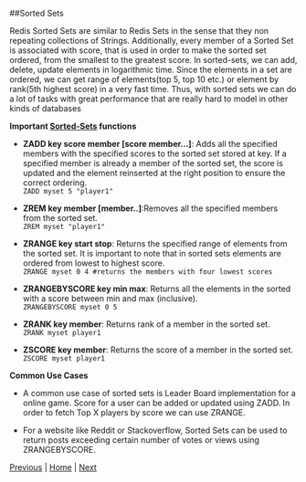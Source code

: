 ##Sorted Sets

Redis Sorted Sets are similar to Redis Sets in the sense that they non repeating collections of Strings. Additionally, every member of a Sorted Set is associated with score, that is used in order to make the sorted set ordered, from the smallest to the greatest score. In sorted-sets, we can add, delete, update elements in logarithmic time. Since the elements in a set are ordered, we can get range of elements(top 5, top 10 etc.) or element by rank(5th highest score) in a very fast time. Thus, with sorted sets we can do a lot of tasks with great performance that are really hard to model in other kinds of databases 

__Important [Sorted-Sets](http://redis.io/commands#sorted_set) functions__
    
* __ZADD key score member [score member...]__: Adds all the specified members with the specified scores to the sorted set stored at key. If a specified member is already a member of the sorted set, the score is updated and the element reinserted at the right position to ensure the correct ordering.   
`ZADD myset 5 "player1"`

* __ZREM key member [member..]__:Removes all the specified members from the sorted set.  
`ZREM myset "player1"`

* __ZRANGE key start stop__: Returns the specified range of elements from the sorted set. It is important to note that in sorted sets elements are ordered from lowest to highest score.  
`ZRANGE myset 0 4 #returns the members with four lowest scores`

* __ZRANGEBYSCORE key min max__: Returns all the elements in the sorted with a score between min and max (inclusive).  
`ZRANGEBYSCORE myset 0 5`

* __ZRANK key member__: Returns rank of a member in the sorted set.  
`ZRANK myset player1`

* __ZSCORE key member__: Returns the score of a member in the sorted set.  
`ZSCORE myset player1`

__Common Use Cases__

* A common use case of sorted sets is Leader Board implementation for a online game. Score for a user can be added or updated using ZADD. In order to fetch Top X players by score we can use ZRANGE.

* For a website like Reddit or Stackoverflow, Sorted Sets can be used to return posts exceeding certain number of votes or views using ZRANGEBYSCORE.


[Previous](https://github.com/joed7/Redis/blob/master/set.md)  |  [Home](https://github.com/joed7/Redis)  |  [Next](https://github.com/joed7/Redis/blob/master/redispy.md)
